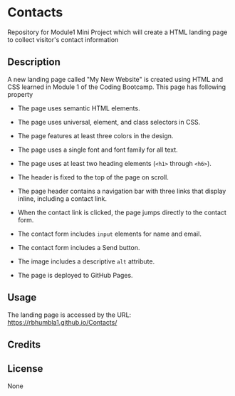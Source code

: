 # Contacts
Repository for Module1 Mini Project which will create a HTML landing page to collect visitor's contact information
## Description
A new landing page called "My New Website" is created using HTML and CSS learned in Module 1 of the Coding Bootcamp.  This page has following property

* The page uses semantic HTML elements.

* The page uses universal, element, and class selectors in CSS.

* The page features at least three colors in the design.

* The page uses a single font and font family for all text.

* The page uses at least two heading elements (`<h1>` through `<h6>`).

* The header is fixed to the top of the page on scroll.

* The page header contains a navigation bar with three links that display inline, including a contact link.

* When the contact link is clicked, the page jumps directly to the contact form.

* The contact form includes `input` elements for name and email.

* The contact form includes a Send button.

* The image includes a descriptive `alt` attribute.

* The page is deployed to GitHub Pages.

## Usage
The landing page is accessed by the URL: https://rbhumbla1.github.io/Contacts/

## Credits

## License
None
